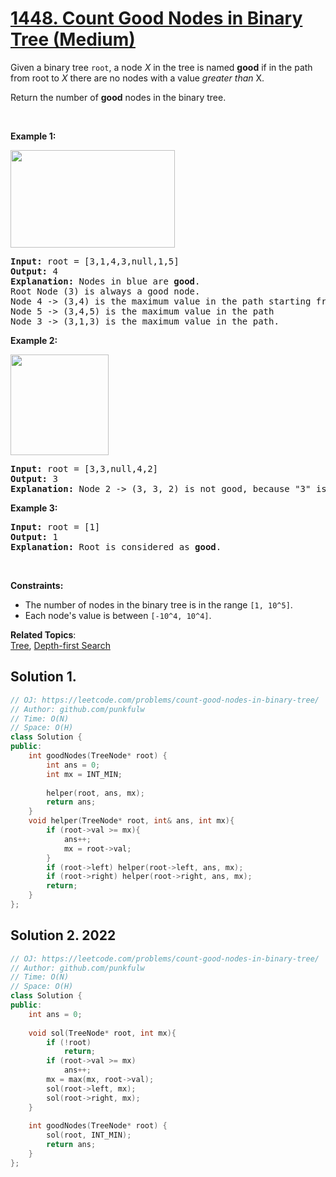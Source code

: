 # [1448. Count Good Nodes in Binary Tree (Medium)](https://leetcode.com/problems/count-good-nodes-in-binary-tree/)

<p>Given a binary tree <code>root</code>, a node <em>X</em> in the tree is named&nbsp;<strong>good</strong> if in the path from root to <em>X</em> there are no nodes with a value <em>greater than</em> X.</p>

<p>Return the number of <strong>good</strong> nodes in the binary tree.</p>

<p>&nbsp;</p>
<p><strong>Example 1:</strong></p>

<p><strong><img alt="" src="https://assets.leetcode.com/uploads/2020/04/02/test_sample_1.png" style="width: 263px; height: 156px;"></strong></p>

<pre><strong>Input:</strong> root = [3,1,4,3,null,1,5]
<strong>Output:</strong> 4
<strong>Explanation:</strong> Nodes in blue are <strong>good</strong>.
Root Node (3) is always a good node.
Node 4 -&gt; (3,4) is the maximum value in the path starting from the root.
Node 5 -&gt; (3,4,5) is the maximum value in the path
Node 3 -&gt; (3,1,3) is the maximum value in the path.</pre>

<p><strong>Example 2:</strong></p>

<p><strong><img alt="" src="https://assets.leetcode.com/uploads/2020/04/02/test_sample_2.png" style="width: 157px; height: 161px;"></strong></p>

<pre><strong>Input:</strong> root = [3,3,null,4,2]
<strong>Output:</strong> 3
<strong>Explanation:</strong> Node 2 -&gt; (3, 3, 2) is not good, because "3" is higher than it.</pre>

<p><strong>Example 3:</strong></p>

<pre><strong>Input:</strong> root = [1]
<strong>Output:</strong> 1
<strong>Explanation:</strong> Root is considered as <strong>good</strong>.</pre>

<p>&nbsp;</p>
<p><strong>Constraints:</strong></p>

<ul>
	<li>The number of nodes in the binary tree is in the range&nbsp;<code>[1, 10^5]</code>.</li>
	<li>Each node's value is between <code>[-10^4, 10^4]</code>.</li>
</ul>

**Related Topics**:  
[Tree](https://leetcode.com/tag/tree/), [Depth-first Search](https://leetcode.com/tag/depth-first-search/)

## Solution 1.


```cpp
// OJ: https://leetcode.com/problems/count-good-nodes-in-binary-tree/
// Author: github.com/punkfulw
// Time: O(N)
// Space: O(H)
class Solution {
public:
    int goodNodes(TreeNode* root) {
        int ans = 0;
        int mx = INT_MIN;
        
        helper(root, ans, mx);
        return ans;
    }
    void helper(TreeNode* root, int& ans, int mx){
        if (root->val >= mx){
            ans++;
            mx = root->val;
        }
        if (root->left) helper(root->left, ans, mx);
        if (root->right) helper(root->right, ans, mx);
        return;
    }
};
```

## Solution 2. 2022


```cpp
// OJ: https://leetcode.com/problems/count-good-nodes-in-binary-tree/
// Author: github.com/punkfulw
// Time: O(N)
// Space: O(H)
class Solution {
public:
    int ans = 0;
    
    void sol(TreeNode* root, int mx){
        if (!root)
            return;
        if (root->val >= mx)
            ans++;
        mx = max(mx, root->val);
        sol(root->left, mx);
        sol(root->right, mx);
    }
    
    int goodNodes(TreeNode* root) {
        sol(root, INT_MIN);
        return ans;
    }
};
```
